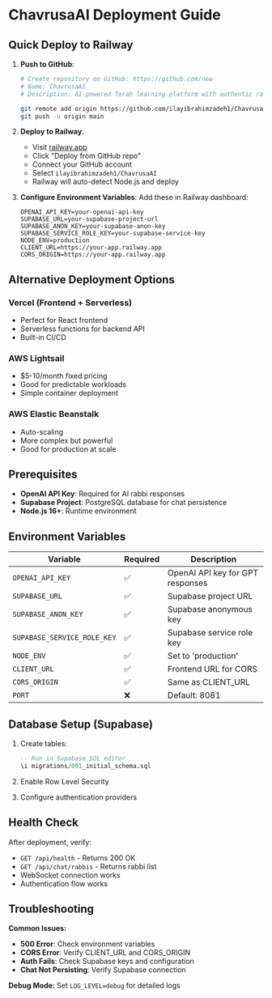 # ChavrusaAI Deployment Guide

## Quick Deploy to Railway

1. **Push to GitHub**:
   ```bash
   # Create repository on GitHub: https://github.com/new
   # Name: ChavrusaAI
   # Description: AI-powered Torah learning platform with authentic rabbi personalities

   git remote add origin https://github.com/ilayibrahimzadeh1/ChavrusaAI.git
   git push -u origin main
   ```

2. **Deploy to Railway**:
   - Visit [railway.app](https://railway.app)
   - Click "Deploy from GitHub repo"
   - Connect your GitHub account
   - Select `ilayibrahimzadeh1/ChavrusaAI`
   - Railway will auto-detect Node.js and deploy

3. **Configure Environment Variables**:
   Add these in Railway dashboard:
   ```
   OPENAI_API_KEY=your-openai-api-key
   SUPABASE_URL=your-supabase-project-url
   SUPABASE_ANON_KEY=your-supabase-anon-key
   SUPABASE_SERVICE_ROLE_KEY=your-supabase-service-key
   NODE_ENV=production
   CLIENT_URL=https://your-app.railway.app
   CORS_ORIGIN=https://your-app.railway.app
   ```

## Alternative Deployment Options

### Vercel (Frontend + Serverless)
- Perfect for React frontend
- Serverless functions for backend API
- Built-in CI/CD

### AWS Lightsail
- $5-10/month fixed pricing
- Good for predictable workloads
- Simple container deployment

### AWS Elastic Beanstalk
- Auto-scaling
- More complex but powerful
- Good for production at scale

## Prerequisites

- **OpenAI API Key**: Required for AI rabbi responses
- **Supabase Project**: PostgreSQL database for chat persistence
- **Node.js 16+**: Runtime environment

## Environment Variables

| Variable | Required | Description |
|----------|----------|-------------|
| `OPENAI_API_KEY` | ✅ | OpenAI API key for GPT responses |
| `SUPABASE_URL` | ✅ | Supabase project URL |
| `SUPABASE_ANON_KEY` | ✅ | Supabase anonymous key |
| `SUPABASE_SERVICE_ROLE_KEY` | ✅ | Supabase service role key |
| `NODE_ENV` | ✅ | Set to 'production' |
| `CLIENT_URL` | ✅ | Frontend URL for CORS |
| `CORS_ORIGIN` | ✅ | Same as CLIENT_URL |
| `PORT` | ❌ | Default: 8081 |

## Database Setup (Supabase)

1. Create tables:
   ```sql
   -- Run in Supabase SQL editor
   \i migrations/001_initial_schema.sql
   ```

2. Enable Row Level Security
3. Configure authentication providers

## Health Check

After deployment, verify:
- `GET /api/health` - Returns 200 OK
- `GET /api/chat/rabbis` - Returns rabbi list
- WebSocket connection works
- Authentication flow works

## Troubleshooting

**Common Issues:**
- **500 Error**: Check environment variables
- **CORS Error**: Verify CLIENT_URL and CORS_ORIGIN
- **Auth Fails**: Check Supabase keys and configuration
- **Chat Not Persisting**: Verify Supabase connection

**Debug Mode:**
Set `LOG_LEVEL=debug` for detailed logs